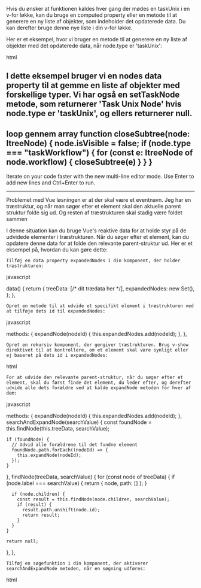 Hvis du ønsker at funktionen kaldes hver gang der mødes en taskUnix i en v-for løkke, kan du bruge en computed property eller en metode til at generere en ny liste af objekter, som indeholder det opdaterede data. Du kan derefter bruge denne nye liste i din v-for løkke.

Her er et eksempel, hvor vi bruger en metode til at generere en ny liste af objekter med det opdaterede data, når node.type er 'taskUnix':

html

<template>
  <div v-for="updatedNode in updatedNodes" :key="updatedNode.id">
    {{ updatedNode }}
  </div>
</template>

<script>
export default {
  data() {
    return {
      nodes: [
        { id: 1, type: 'taskUnix', /* other properties */ },
        { id: 2, type: 'otherType', /* other properties */ },
        { id: 3, type: 'taskUnix', /* other properties */ },
        // other nodes
      ]
    }
  },
  methods: {
    setTaskNode(node) {
      if (node.type === 'taskUnix') {
        return 'Task Unix Node'
      } else {
        return null
      }
    },
    generateUpdatedNodes() {
      const updatedNodes = []
      for (const node of this.nodes) {
        const updatedNode = { ...node }
        updatedNode.taskNode = this.setTaskNode(node)
        updatedNodes.push(updatedNode)
      }
      return updatedNodes
    }
  },
  computed: {
    updatedNodes() {
      return this.generateUpdatedNodes()
    }
  }
}
</script>

I dette eksempel bruger vi en nodes data property til at gemme en liste af objekter med forskellige typer. Vi har også en setTaskNode metode, som returnerer 'Task Unix Node' hvis node.type er 'taskUnix', og ellers returnerer null.
-------------
loop gennem array
function closeSubtree(node: ItreeNode) {
  node.isVisible = false;
  if (node.type === "taskWorkflow") {
    for (const e: ItreeNode of node.workflow) {
      closeSubtree(e)
    }
  }
}
---------------

Iterate on your code faster with the new multi-line editor mode. Use Enter to add new lines and Ctrl+Enter to run.

----------------
Problemet med Vue løsningen er at der skal være et eventnavn.
Jeg har en træstruktur, og når man søger efter et element skal den aktuelle parent struktur folde sig ud. Og resten af træstrukturen skal stadig være foldet sammen

I denne situation kan du bruge Vue's reaktive data for at holde styr på de udvidede elementer i træstrukturen. Når du søger efter et element, kan du opdatere denne data for at folde den relevante parent-struktur ud. Her er et eksempel på, hvordan du kan gøre dette:

    Tilføj en data property expandedNodes i din komponent, der holder træstrukturen:

javascript

data() {
  return {
    treeData: [/* dit trædata her */],
    expandedNodes: new Set(),
  };
},

    Opret en metode til at udvide et specifikt element i træstrukturen ved at tilføje dets id til expandedNodes:

javascript

methods: {
  expandNode(nodeId) {
    this.expandedNodes.add(nodeId);
  },
},

    Opret en rekursiv komponent, der gengiver træstrukturen. Brug v-show direktivet til at kontrollere, om et element skal være synligt eller ej baseret på dets id i expandedNodes:

html

<template>
  <ul>
    <li v-for="node in treeData" :key="node.id">
      <span @click="$emit('expand', node.id)">{{ node.label }}</span>
      <TreeComponent
        v-if="node.children"
        :treeData="node.children"
        v-show="expandedNodes.has(node.id)"
        @expand="$emit('expand', $event)"
      ></TreeComponent>
    </li>
  </ul>
</template>

<script>
export default {
  name: "TreeComponent",
  props: {
    treeData: Array,
    expandedNodes: Object,
  },
  components: {
    TreeComponent: () => import("./TreeComponent.vue"),
  },
};
</script>

    For at udvide den relevante parent-struktur, når du søger efter et element, skal du først finde det element, du leder efter, og derefter udvide alle dets forældre ved at kalde expandNode metoden for hver af dem:

javascript

methods: {
  expandNode(nodeId) {
    this.expandedNodes.add(nodeId);
  },
  searchAndExpandNode(searchValue) {
    const foundNode = this.findNode(this.treeData, searchValue);

    if (foundNode) {
      // Udvid alle forældrene til det fundne element
      foundNode.path.forEach((nodeId) => {
        this.expandNode(nodeId);
      });
    }
  },
  findNode(treeData, searchValue) {
    for (const node of treeData) {
      if (node.label === searchValue) {
        return { node, path: [] };
      }

      if (node.children) {
        const result = this.findNode(node.children, searchValue);
        if (result) {
          result.path.unshift(node.id);
          return result;
        }
      }
    }

    return null;
  },
},

    Tilføj en søgefunktion i din komponent, der aktiverer searchAndExpandNode metoden, når en søgning udføres:

html

<template>
  <div>
    <input type="text" v-model="searchValue" @input="searchAndExpandNode(searchValue)" />
    <TreeComponent
      :treeData="treeData"
      :expandedNodes="expandedNodes"
      @expand="expandNode($event)"
    ></TreeComponent>

----------------------
forklar hvad der sker her:
    <TreeComponent
        v-if="node.children"
        :treeData="node.children"
        v-show="expandedNodes.has(node.id)"
        @expand="$emit('expand', $event)"
      ></TreeComponent>

Dette er en del af en rekursiv komponent, der gengiver en træstruktur. Her er en forklaring af hver linje:

    <TreeComponent v-if="node.children">: Dette tjekker, om det nuværende node objekt har en children property, hvilket betyder, at det har underordnede elementer. Hvis det har underordnede elementer, vil en ny TreeComponent blive oprettet for at gengive disse elementer.

    :treeData="node.children": Dette binder node.children arrayet til treeData property'en i den næste TreeComponent. Den næste TreeComponent vil bruge dette array til at gengive de underordnede elementer.

    v-show="expandedNodes.has(node.id)": Dette bruger Vue's v-show direktiv til at styre synligheden af den underordnede TreeComponent. Hvis expandedNodes indeholder node.id, betyder det, at denne node er udvidet, og den underordnede TreeComponent skal vises. Hvis ikke, vil den underordnede TreeComponent være skjult.

    @expand="$emit('expand', $event)": Dette lytter efter expand event'en udsendt af den underordnede TreeComponent. Når denne event udløses, udsender denne TreeComponent også en expand event med den samme værdi (node id). Dette gør det muligt for forælder-komponenterne at reagere på expand event'en, uanset hvor dybt i træstrukturen den udløses.

Så for at opsummere: denne kode opretter rekursive TreeComponent instanser for hver node, der har underordnede elementer. Den viser eller skjuler underordnede TreeComponent instanser baseret på, om den tilsvarende node er udvidet eller ej. Den håndterer også expand event'en og videregiver den til forælder-komponenterne.
peter@heick.dk
Vil det sige at forældre komponenten skal kende alle sub komponenter

Nej, forælder-komponenten behøver ikke at kende alle sub-komponenter direkte. I det givne eksempel bruges en rekursiv komponent, hvilket betyder, at den samme komponent bruges til at gengive både parent og sub-komponenter. Dette gør det muligt for træstrukturen at blive gengivet, uanset hvor dybt den er, uden at skulle oprette separate komponenter for hvert niveau.

Forælder-komponenten har dog viden om den overordnede træstruktur og styrer, hvilke noder der er udvidet ved hjælp af expandedNodes data property. Når du udløser en expand event i en sub-komponent, bruger Vue's event system til at videregive denne event op i komponent-hierarkiet, så forælder-komponenten kan reagere på det.

I det givne eksempel er event-håndteringen gjort ved at bruge @expand="$emit('expand', $event)" i TreeComponent. Dette gør, at event'en expand bliver udsendt fra sub-komponenten til dens forælder-komponent, som derefter kan udføre den ønskede handling (i dette tilfælde udvide eller skjule det pågældende sub-træ).

Så selvom forælder-komponenten har viden om den overordnede træstruktur og styrer, hvilke noder der er udvidet, er det ikke nødvendigt at kende hver enkelt sub-komponent direkte. Den rekursive komponent og Vue's event system tager sig af denne kommunikation mellem forældre- og sub-komponenterne.
peter@heick.dk
Ok så en event bliver kun sendt op igennem forældre træet og ikke til alle elementer i dom'en

Korrekt! I Vue bliver custom events, såsom den expand event, vi har talt om, kun sendt op igennem forældretræet og ikke til alle elementer i DOM'en.

Når en Vue-komponent udsender en event ved hjælp af $emit, vil denne event blive fanget af den nærmeste forælder-komponent, der lytter til denne event. Forælder-komponenten kan derefter vælge at reagere på denne event og eventuelt udsende sine egne events op i forældretræet, hvis det er nødvendigt.

Dette gør det muligt for Vue-komponenter at kommunikere med deres forældre-komponenter på en struktureret og afkoblet måde, uden at skulle kende til andre elementer i DOM'en. Det hjælper med at opretholde en ren og forståelig komponentarkitektur og gør det lettere at vedligeholde og udvide din applikation.
peter@heick.dk
Jeg vil gerne have at træet klpper sammen når man klikker en gang mere på et topelelment.

For at få træstrukturen til at klappe sammen, når du klikker på et top-element igen, kan du ændre expandNode metoden til at skifte tilstanden for den pågældende node, i stedet for altid at udvide den. Du kan gøre dette ved at tjekke, om expandedNodes allerede indeholder node-id'et, og hvis det gør det, skal du fjerne det i stedet for at tilføje det.

Opdater expandNode metoden som følger:

javascript

methods: {
  toggleNodeExpansion(nodeId) {
    if (this.expandedNodes.has(nodeId)) {
      this.expandedNodes.delete(nodeId);
    } else {
      this.expandedNodes.add(nodeId);
    }
  },
},

Og ændre navnet på event-handleren i TreeComponent til @expand="toggleNodeExpansion($event)":

html

<TreeComponent
  v-if="node.children"
  :treeData="node.children"
  v-show="expandedNodes.has(node.id)"
  @expand="toggleNodeExpansion($event)"
></TreeComponent>

Nu vil træstrukturen klappe sammen, når du klikker på et top-element igen. Hvis du klikker på et top-element, der allerede er udvidet, vil det klappe sammen og skjule dets underordnede elementer. Hvis du klikker på et top-element, der er skjult, vil det udvide og vise dets underordnede elementer.

Aktiver event fra typescript
const clickEvent = new Event('click');
button.dispatchEvent(clickEvent);
Generelt anbefales det at undgålobale variabler, da de kan føil utilsigtet adfæ og gøode svære at vedligeholde. I stedet for at bruge globale variabler i Vue 3 med Composition API, kan du overveje at bruge enten en lokal tilstand i setup() funktionen eller en global tilstand ved hjæ af Vuex.

Lokal tilstand i setup() funktionen:
For at oprette en lokal variabel i setup() funktionen, kan du bruge ref() eller reactive() funktionerne:

javascript
Copy code
import { defineComponent, ref } from 'vue';

export default defineComponent({
  setup() {
    const localVar = ref(0);

    return {
      localVar
    };
  },
});

<pre>
Global tilstand med Vuex:
Hvis du vil have en global tilstand, der kan deles mellem forskellige komponenter, bø bruge Vuex. Vuex er en state management library, der er designet til at arbejde med Vue og gøt nemt at håtere global tilstand pån struktureret må.

Her er et eksempel påhvordan du kan oprette en global tilstand ved hjæ af Vuex:

javascript
Copy code
// store.js
import { createStore } from 'vuex';

export default createStore({
  state: {
    globalVariable: 0
  },
  mutations: {
    increment(state) {
      state.globalVariable++;
    }
  }
});
javascript
Copy code
// main.js
import { createApp } from 'vue';
import App from './App.vue';
import store from './store';

createApp(App).use(store).mount('#app');
javascript
Copy code
// Component.vue
import { defineComponent, computed } from 'vue';
import { useStore } from 'vuex';

export default defineComponent({
  setup() {
    const store = useStore();

    const globalVariable = computed(() => store.state.globalVariable);

    return {
      globalVariable
    };
  },
});
I dette tilfæe er globalVariable gemt i Vuex store, hvilket gøt nemt at håtere og dele mellem forskellige komponenter. Dette er en bedre praksis end at bruge globale variabler, da det giver en mere struktureret og vedligeholdelsesvenlig må at håtere global tilstand på

</pre>

<pre>
Moduler i Vuex refererer til en må at dele og organisere din store i mindre, mere vedligeholdelige dele. Dette er sæigt nyttigt i støapplikationer, hvor kompleksiteten i en enkelt store kan blive overvæende. Hvert modul kan indeholde sin egen state, mutations, actions og getters.


Det tidligere eksempel, jeg gav, indeholdt ikke et modul. Det var et simpelt Vuex store eksempel. Her er et eksempel påhvordan man opretter en Vuex store med moduler:

Opret en hoved Vuex store-fil src/store/index.ts:

import { createStore } from 'vuex';
import userModule from './modules/user';

export default createStore({
  modules: {
    user: userModule,
  },
});

Opret et modul i src/store/modules/user.ts:

const state = () => ({
  name: '',
  age: 0,
});

const mutations = {
  setName(state, name) {
    state.name = name;
  },
  setAge(state, age) {
    state.age = age;
  },
};

const actions = {
  updateUser({ commit }, { name, age }) {
    commit('setName', name);
    commit('setAge', age);
  },
};

const getters = {
  fullName(state) {
    return `${state.name} Smith`;
  },
  isAdult(state) {
    return state.age >= 18;
  },
};

export default {
  namespaced: true,
  state,
  mutations,
  actions,
  getters,
};

I dette eksempel opretter vi et user modul, der håterer brugerrelaterede data og logik. Vi bruger namespaced: true for at undgåavnekonflikter mellem moduler. For at fådgang til modulernes data og metoder, bruger du modulnavnet som et namespace, f.eks. store.getters['user/fullName'] eller store.dispatch('user/updateUser', { name: 'John', age: 30 }).

</pre>